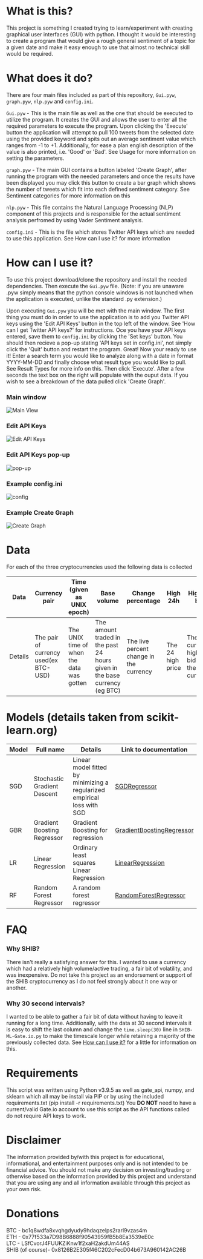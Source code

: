 # What is this?
This project is something I created trying to learn/experiment with creating graphical user interfaces (GUI) with python. I thought it would be interesting to create a program that would give a rough general sentiment of a topic for a given date and make it easy enough to use that almost no technical skill would be required.

# What does it do?
There are four main files included as part of this repository, `Gui.pyw`, `graph.pyw`, `nlp.pyw` and `config.ini`.

`Gui.pyw` - This is the main file as well as the one that should be executed to utilize the program. It creates the GUI and allows the user to enter all the required parameters to execute the program. Upon clicking the 'Execute' button the application will attempt to pull 100 tweets from the selected date using the provided keyword and spits out an average sentiment value which ranges from -1 to +1. Additionally, for ease a plan english description of the value is also printed, i.e. 'Good' or 'Bad'. See Usage for more information on setting the parameters.

`graph.pyw` - The main GUI contains a button labeled 'Create Graph', after running the program with the needed parameters and once the results have been displayed you may click this button to create a bar graph which shows the number of tweets which fit into each defined sentiment category. See Sentiment categories for more information on this

`nlp.pyw` - This file contains the Natural Language Processing (NLP) component of this projects and is responsible for the actual sentiment analysis perfromed by using Vader Sentiment analysis.

`config.ini` - This is the file which stores Twitter API keys which are needed to use this application. See How can I use it? for more information

# How can I use it?
To use this project download/clone the repository and install the needed dependencies. Then execute the `Gui.pyw` file. (Note: if you are unaware .pyw simply means that the python console windows is not launched when the application is executed, unlike the standard .py extension.)

Upon executing `Gui.pyw` you will be met with the main window. The first thing you must do in order to use the application is to add you Twitter API keys using the 'Edit API Keys' button in the top left of the window. See 'How can I get Twitter API keys?' for instructions. Oce you have your API keys entered, save them to `config.ini` by clicking the 'Set keys' button. You should then recieve a pop-up stating 'API keys set in config.ini', not simply click the 'Quit' button and restart the program. Great! Now your ready to use it! Enter a search term you would like to analyze along with a date in format YYYY-MM-DD and finally choose what result type you would like to pull. See Result Types for more info on this. Then click 'Execute'. After a few seconds the text box on the right will populate with the ouput data. If you wish to see a breakdown of the data pulled click 'Create Graph'.

### Main window
![Main View](https://github.com/ehoop10/Twitter-Sentiment-Analyzer/blob/main/Twitter%20Analyzer/readmeImages/main.JPG)


### Edit API Keys
![Edit API Keys](https://github.com/ehoop10/Twitter-Sentiment-Analyzer/blob/main/Twitter%20Analyzer/readmeImages/setAPI.JPG)


### Edit API Keys pop-up
![pop-up](https://github.com/ehoop10/Twitter-Sentiment-Analyzer/blob/main/Twitter%20Analyzer/readmeImages/setAPIpopup.JPG)


### Example config.ini
![config](https://github.com/ehoop10/Twitter-Sentiment-Analyzer/blob/main/Twitter%20Analyzer/readmeImages/configINI.JPG)

### Example Create Graph
![Create Graph](https://github.com/ehoop10/Twitter-Sentiment-Analyzer/blob/main/Twitter%20Analyzer/readmeImages/createGraph.JPG)


# Data
For each of the three cryptocurrencies used the following data is collected

|Data | Currency pair| Time (given as UNIX epoch)| Base volume| Change percentage| High 24h| Highest bid| Low 24h| Lowest ask| Quote volume| last|
|-----|--------------|---------------------------|------------|------------------|---------|------------|--------|-----------|-------------|-----|
|Details| The pair of currency used(ex BTC-USD)|  The UNIX time of when the data was gotten| The amount traded in the past 24 hours given in the base currency (eg BTC)| The live percent change in the currency| The 24 high price| The current highest bid on the currency| The 24 hour low price| The current lowest ask price| The base volume equivalent for the other part of the pair (eg USD)| The last actual price the currency was traded at|


# Models (details taken from scikit-learn.org)
|Model | Full name| Details| Link to documentation|
|------|----------|--------|----------------------|
|SGD | Stochastic Gradient Descent| Linear model fitted by minimizing a regularized empirical loss with SGD| [SGDRegressor](https://scikit-learn.org/stable/modules/generated/sklearn.linear_model.SGDRegressor.html)|
|GBR | Gradient Boosting Regressor| Gradient Boosting for regression | [GradientBoostingRegressor](https://scikit-learn.org/stable/modules/generated/sklearn.ensemble.GradientBoostingRegressor.html)|
|LR | Linear Regression| Ordinary least squares Linear Regression | [LinearRegression](https://scikit-learn.org/stable/modules/generated/sklearn.linear_model.LinearRegression.html)|
|RF | Random Forest Regressor | A random forest regressor | [RandomForestRegressor](https://scikit-learn.org/stable/modules/generated/sklearn.ensemble.RandomForestRegressor.html)|


# FAQ
### Why SHIB?
There isn't really a satisfying answer for this. I wanted to use a currency which had a relatively high volume/active trading, a fair bit of volatility, and was inexpensive. Do not take this project as an endorsement or support of the SHIB cryptocurrency as I do not feel strongly about it one way or another.

### Why 30 second intervals?
I wanted to be able to gather a fair bit of data without having to leave it running for a long time. Additionally, with the data at 30 second intervals it is easy to shift the last column and change the `time.sleep(30)` line in `SHIB-ML-Gate.io.py` to make the timescale longer while retaining a majority of the previously collected data. See [How can I use it?](https://github.com/ehoop10/SKlearn-Crypto-prediction/blob/main/README.md#how-can-i-use-it) for a little for information on this.



# Requirements
This script was written using Python v3.9.5 as well as gate_api, numpy, and sklearn which all may be install via PIP or by using the included requirements.txt (pip install -r requirements.txt)
You **DO NOT** need to have a current/valid Gate.io account to use this script as the API functions called do not require API keys to work.

# Disclaimer
The information provided by/with this project is for educational, informational, and entertainment purposes only and is not intended to be financial advice. You should not make any decision on investing/trading or otherwise based on the information provided by this project and understand that you are using any and all information available through this project as your own risk.

# Donations
BTC - bc1q8wdfa8xvqhgdyudy9hdaqzelps2rarl9vzas4m <br/>
ETH - 0x77f533a7D98B6888f90543959fB5b8Ea3539eE0c <br/>
LTC - LSfCvorJ4FUUKZiKnw1f2xaH2akdUm44AS  <br/>
SHIB (of course)- 0x8126B2E305f46C202cFecD04b673A960142AC26B
